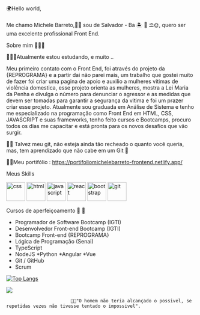 🌍Hello world,

Me chamo Michele Barreto,👧🏽 sou de Salvador - Ba 🏝 🌊 ⛱🌞, quero ser uma excelente profissional Front End.

Sobre mim 👩🏽‍🎓

👩🏽‍💻Atualmente estou estudando, e muito ..

Meu primeiro contato com o Front End, foi através do projeto da {REPROGRAMA} e a partir dai não parei mais, um trabalho que gostei muito de fazer foi criar uma pagina de apoio e auxilio a mulheres vitimas de violência domestica, esse projeto orienta as mulheres, mostra a Lei Maria da Penha e divulga o número para denunciar o agressor e as medidas que devem ser tomadas para garantir a segurança da vitima e foi um prazer criar esse projeto.
Atualmente sou graduada em Análise de Sistema e tenho me especializado na programação como Front End em HTML, CSS, JAVASCRIPT e suas frameworks, tenho feito cursos e Bootcamps, procuro todos os dias me capacitar e está pronta para os novos desafios que vão surgir.

👩‍💻 Talvez meu git, não esteja ainda tão recheado o quanto você queria, mas, tem aprendizado que não cabe em um Git 🥰

👩‍💻Meu portifólio : https://portifoliomichelebarreto-frontend.netlify.app/

Meus Skills

<img src="https://devicon.dev/devicon.git/icons/css3/css3-original-wordmark.svg" alt="css" width="50" height="50" style="max-width:100%"></img>
<img src= "https://devicon.dev/devicon.git/icons/html5/html5-original-wordmark.svg" alt="html" width="50" height="50" style="max-width:100%"></img>
<img src= "https://devicon.dev/devicon.git/icons/javascript/javascript-plain.svg" alt="javascript" width="50" height="50" style="max-width:100%"></img>
<img src= "https://devicon.dev/devicon.git/icons/react/react-original-wordmark.svg" alt="react" width="50" height="50" style="max-width:100%"></img>
<img src= "https://devicon.dev/devicon.git/icons/bootstrap/bootstrap-plain-wordmark.svg" alt="bootstrap" width="50" height="50" style="max-width:100%"></img>
<img src= "https://devicon.dev/devicon.git/icons/git/git-plain.svg" alt="git" width="50" height="50" style="max-width:100%"></img>


Cursos de aperfeiçoamento  📘 💾
* Programador de Software Bootcamp (IGTI)
* Desenvolvedor Front-end  Bootcamp (IGTI)
* Bootcamp Front-end {REPROGRAMA}
* Lógica de Programação (Senai)
* TypeScript
* NodeJS
*Python
*Angular
*Vue
* Git / GitHub
* Scrum

[![Top Langs](https://github-readme-stats.vercel.app/api/top-langs/?username=michelebarreto&layout=compact&theme=radical)](https://github.com/michelebarreto/github-readme-stats)

<p>
  <img align="center" src="https://github-readme-stats.vercel.app/api?username=michelebarreto&show_icons=true&theme=radical"> 
 </p>



                            💪🏽"O homem não teria alcançado o possivel, se repetidas vezes não tivesse tentado o impossivel".
